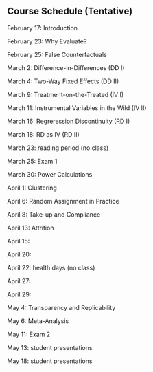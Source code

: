 ## Course Schedule (Tentative)

February 17: Introduction

February 23: Why Evaluate?

February 25: False Counterfactuals

March 2: Difference-in-Differences (DD I)

March 4: Two-Way Fixed Effects (DD II)

March 9: Treatment-on-the-Treated (IV I)

March 11: Instrumental Variables in the Wild (IV II)

March 16: Regreression Discontinuity (RD I)

March 18: RD as IV (RD II)

March 23: reading period (no class)

March 25: Exam 1

March 30: Power Calculations

April 1: Clustering 

April 6: Random Assignment in Practice

April 8: Take-up and Compliance

April 13: Attrition 

April 15: 

April 20: 

April 22: health days (no class)

April 27:

April 29:

May 4: Transparency and Replicability

May 6: Meta-Analysis

May 11:  Exam 2

May 13:  student presentations

May 18: student presentations

